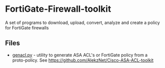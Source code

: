 # FortiGate-Firewall-toolkit
A set of programs to download, upload, convert, analyze and create a policy for FortiGate firewalls


## Files

* [genacl.py](https://github.com/AlekzNet/Cisco-ASA-ACL-toolkit/blob/master/doc/genacl.md) - utility to generate ASA ACL's or FortiGate policy from a proto-policy. See https://github.com/AlekzNet/Cisco-ASA-ACL-toolkit
